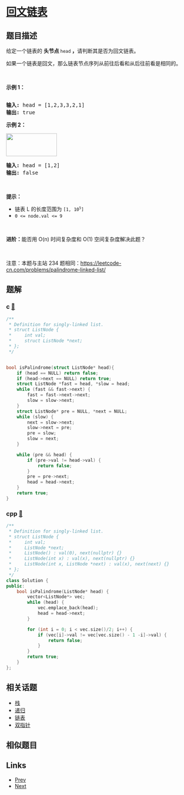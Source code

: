 
# [回文链表](https://leetcode-cn.com/problems/aMhZSa)

## 题目描述

<p>给定一个链表的 <strong>头节点&nbsp;</strong><code>head</code><strong>&nbsp;，</strong>请判断其是否为回文链表。</p>

<p>如果一个链表是回文，那么链表节点序列从前往后看和从后往前看是相同的。</p>

<p>&nbsp;</p>

<p><strong>示例 1：</strong></p>

<p><strong><img alt="" src="https://pic.leetcode-cn.com/1626421737-LjXceN-image.png" /></strong></p>

<pre>
<strong>输入:</strong> head = [1,2,3,3,2,1]
<strong>输出:</strong> true</pre>

<p><strong>示例 2：</strong></p>

<p><strong><img alt="" src="https://pic.leetcode-cn.com/1626422231-wgvnWh-image.png" style="width: 138px; height: 62px;" /></strong></p>

<pre>
<strong>输入:</strong> head = [1,2]
<strong>输出:</strong> false
</pre>

<p>&nbsp;</p>

<p><strong>提示：</strong></p>

<ul>
	<li>链表 L 的长度范围为 <code>[1, 10<sup><span style="font-size: 9.449999809265137px;">5</span></sup>]</code></li>
	<li><code>0&nbsp;&lt;= node.val &lt;= 9</code></li>
</ul>

<p>&nbsp;</p>

<p><strong>进阶：</strong>能否用&nbsp;O(n) 时间复杂度和 O(1) 空间复杂度解决此题？</p>

<p>&nbsp;</p>

<p><meta charset="UTF-8" />注意：本题与主站 234&nbsp;题相同：<a href="https://leetcode-cn.com/problems/palindrome-linked-list/">https://leetcode-cn.com/problems/palindrome-linked-list/</a></p>


## 题解

### c [🔗](aMhZSa.c) 
```c
/**
 * Definition for singly-linked list.
 * struct ListNode {
 *     int val;
 *     struct ListNode *next;
 * };
 */


bool isPalindrome(struct ListNode* head){
    if (head == NULL) return false;
    if (head->next == NULL) return true;
    struct ListNode *fast = head, *slow = head;
    while (fast && fast->next) {
        fast = fast->next->next;
        slow = slow->next;
    }
    struct ListNode* pre = NULL, *next = NULL;
    while (slow) {
        next = slow->next;
        slow->next = pre;
        pre = slow;
        slow = next;
    }

    while (pre && head) {
        if (pre->val != head->val) {
            return false;
        }
        pre = pre->next;
        head = head->next;
    }
    return true;
}
```
### cpp [🔗](aMhZSa.cpp) 
```cpp
/**
 * Definition for singly-linked list.
 * struct ListNode {
 *     int val;
 *     ListNode *next;
 *     ListNode() : val(0), next(nullptr) {}
 *     ListNode(int x) : val(x), next(nullptr) {}
 *     ListNode(int x, ListNode *next) : val(x), next(next) {}
 * };
 */
class Solution {
public:
    bool isPalindrome(ListNode* head) {
        vector<ListNode*> vec;
        while (head) {
            vec.emplace_back(head);
            head = head->next;
        }

        for (int i = 0; i < vec.size()/2; i++) {
            if (vec[i]->val != vec[vec.size() - 1 -i]->val) {
                return false;
            }
        }
        return true;
    }
};
```


## 相关话题

- [栈](../../tags/stack.md) 
- [递归](../../tags/recursion.md) 
- [链表](../../tags/linked-list.md) 
- [双指针](../../tags/two-pointers.md) 


## 相似题目



## Links

- [Prev](../UHnkqh/README.md) 
- [Next](../iIQa4I/README.md) 

